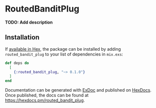 # RoutedBanditPlug

**TODO: Add description**

## Installation

If [available in Hex](https://hex.pm/docs/publish), the package can be installed
by adding `routed_bandit_plug` to your list of dependencies in `mix.exs`:

```elixir
def deps do
  [
    {:routed_bandit_plug, "~> 0.1.0"}
  ]
end
```

Documentation can be generated with [ExDoc](https://github.com/elixir-lang/ex_doc)
and published on [HexDocs](https://hexdocs.pm). Once published, the docs can
be found at <https://hexdocs.pm/routed_bandit_plug>.


